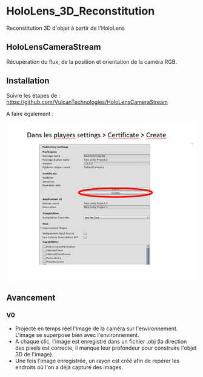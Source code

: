 # HoloLens_3D_Reconstitution
Reconstitution 3D d'objet à partir de l'HoloLens

## HoloLensCameraStream

Récupération du flux, de la position et orientation de la caméra RGB.

## Installation 

Suivre les étapes de : https://github.com/VulcanTechnologies/HoloLensCameraStream

A faire également : 

![](Tuto.png)

## Avancement

### V0

- Projecte en temps réel l'image de la caméra sur l'environnement. L'image se superpose bien avec l'environnement.
- A chaque clic, l'image est enregistré dans un fichier .obj (la direction des pixels est correcte, il manque leur profondeur pour construire l'objet 3D de l'image). 
- Une fois l'image enregistrée, un rayon est créé afin de repérer les endroits où l'on a déjà capturé des images.
